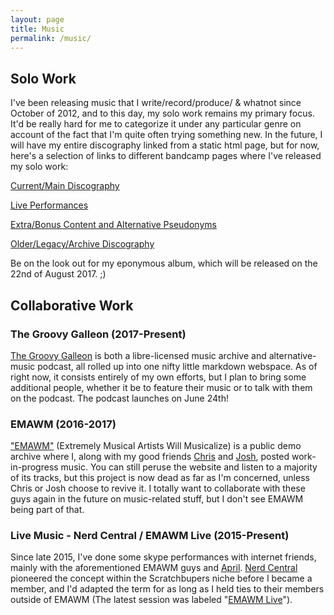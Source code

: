 ```yaml
---
layout: page
title: Music
permalink: /music/
---
```


## Solo Work

I've been releasing music that I write/record/produce/ &amp; whatnot since October of 2012, and to this day, my solo work remains my primary focus. It'd be really hard for me to categorize it under any particular genre on account of the fact that I'm quite often trying something new. In the future, I will have my entire discography linked from a static html page, but for now, here's a selection of links to different bandcamp pages where I've released my solo work:

[Current/Main Discography](https://marksilver.bandcamp.com/)

[Live Performances](https://marklive.bandcamp.com/)

[Extra/Bonus Content and Alternative Pseudonyms](https://silveralt.bandcamp.com/)

[Older/Legacy/Archive Discography](https://silvermediaproductions.bandcamp.com/)

Be on the look out for my eponymous album, which will be released on the 22nd of August 2017. ;)

## Collaborative Work

### The Groovy Galleon (2017-Present)

[The Groovy Galleon](https://marksilvermedia.github.io/groovygalleon) is both a libre-licensed music archive and alternative-music podcast, all rolled up into one nifty little markdown webspace. As of right now, it consists entirely of my own efforts, but I plan to bring some additional people, whether it be to feature their music or to talk with them on the podcast. The podcast launches on June 24th!

### EMAWM (2016-2017)

["EMAWM"](http://emawm.tk) (Extremely Musical Artists Will Musicalize) is a public demo archive where I, along with my good friends [Chris](https://christophertom.bandcamp.com/) and [Josh](https://spiffyflinger.bandcamp.com/), posted work-in-progress music. You can still peruse the website and listen to a majority of its tracks, but this project is now dead as far as I'm concerned, unless Chris or Josh choose to revive it. I totally want to collaborate with these guys again in the future on music-related stuff, but I don't see EMAWM being part of that.

### Live Music - Nerd Central / EMAWM Live (2015-Present)

Since late 2015, I've done some skype performances with internet friends, mainly with the aforementioned EMAWM guys and [April](tunes.wikipedia.sexy). [Nerd Central](http://nerdcentral.emawm.tk) pioneered the concept within the Scratchbupers niche before I became a member, and I'd adapted the term for as long as I held ties to their members outside of EMAWM (The latest session was labeled "[EMAWM Live](https://archive.org/details/el4117)").
